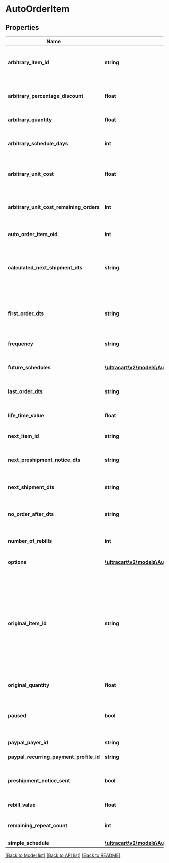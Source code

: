 # AutoOrderItem

## Properties
Name | Type | Description | Notes
------------ | ------------- | ------------- | -------------
**arbitrary_item_id** | **string** | Arbitrary item id that should be rebilled instead of the normal schedule | [optional] 
**arbitrary_percentage_discount** | **float** | An arbitrary percentage discount to provide on future rebills | [optional] 
**arbitrary_quantity** | **float** | Arbitrary quantity to rebill | [optional] 
**arbitrary_schedule_days** | **int** | The number of days to rebill if the frequency is set to an arbitrary number of days | [optional] 
**arbitrary_unit_cost** | **float** | Arbitrary unit cost that rebills of this item should occur at | [optional] 
**arbitrary_unit_cost_remaining_orders** | **int** | The number of rebills to give the arbitrary unit cost on before reverting to normal pricing. | [optional] 
**auto_order_item_oid** | **int** | Primary key of AutoOrderItem | [optional] 
**calculated_next_shipment_dts** | **string** | Calculated Date/time that this item is scheduled to rebill.  Will be null if no more shipments are going to occur on this item | [optional] 
**first_order_dts** | **string** | Date/time of the first order of this item.  Null if item added to auto order and has not been rebilled yet. | [optional] 
**frequency** | **string** | Frequency of the rebill if not a fixed schedule | [optional] 
**future_schedules** | [**\ultracart\v2\models\AutoOrderItemFutureSchedule[]**](AutoOrderItemFutureSchedule.md) | The future rebill schedule for this item up to the next ten rebills | [optional] 
**last_order_dts** | **string** | Date/time of the last order of this item | [optional] 
**life_time_value** | **float** | The life time value of this item including the original purchase | [optional] 
**next_item_id** | **string** | Calculated next item id | [optional] 
**next_preshipment_notice_dts** | **string** | The date/time of when the next pre-shipment notice should be sent | [optional] 
**next_shipment_dts** | **string** | Date/time that this item is scheduled to rebill | [optional] 
**no_order_after_dts** | **string** | Date/time after which no additional rebills of this item should occur | [optional] 
**number_of_rebills** | **int** | The number of times this item has rebilled | [optional] 
**options** | [**\ultracart\v2\models\AutoOrderItemOption[]**](AutoOrderItemOption.md) | Options associated with this item | [optional] 
**original_item_id** | **string** | The original item id purchased.  This item controls scheduling.  If you wish to modify a schedule, for example, from monthly to yearly, change this item from your monthly item to your yearly item, and then change the next_shipment_dts to your desired date. | [optional] 
**original_quantity** | **float** | The original quantity purchased | [optional] 
**paused** | **bool** | True if paused.  This field is an object instead of a primitive for backwards compatibility. | [optional] 
**paypal_payer_id** | **string** | The PayPal Payer ID tied to this item | [optional] 
**paypal_recurring_payment_profile_id** | **string** | The PayPal Profile ID tied to this item | [optional] 
**preshipment_notice_sent** | **bool** | True if the preshipment notice associated with the next rebill has been sent | [optional] 
**rebill_value** | **float** | The value of the rebills of this item | [optional] 
**remaining_repeat_count** | **int** | The number of rebills remaining before this item is complete | [optional] 
**simple_schedule** | [**\ultracart\v2\models\AutoOrderItemSimpleSchedule**](AutoOrderItemSimpleSchedule.md) |  | [optional] 

[[Back to Model list]](../README.md#documentation-for-models) [[Back to API list]](../README.md#documentation-for-api-endpoints) [[Back to README]](../README.md)


